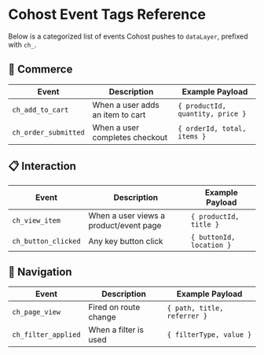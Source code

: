 # Cohost Event Tags Reference

Below is a categorized list of events Cohost pushes to `dataLayer`, prefixed with `ch_`.

## 🛒 Commerce

| Event             | Description                          | Example Payload                    |
|------------------|--------------------------------------|------------------------------------|
| `ch_add_to_cart` | When a user adds an item to cart     | `{ productId, quantity, price }`  |
| `ch_order_submitted` | When a user completes checkout  | `{ orderId, total, items }`       |

## 📋 Interaction

| Event               | Description                            | Example Payload                     |
|--------------------|----------------------------------------|-------------------------------------|
| `ch_view_item`     | When a user views a product/event page | `{ productId, title }`             |
| `ch_button_clicked`| Any key button click                    | `{ buttonId, location }`           |

## 🧭 Navigation

| Event             | Description                       | Example Payload                |
|------------------|-----------------------------------|--------------------------------|
| `ch_page_view`   | Fired on route change              | `{ path, title, referrer }`    |
| `ch_filter_applied` | When a filter is used          | `{ filterType, value }`        |

<!-- > See [events-reference.md](/docs/events-reference) for full payload shapes and examples. -->
